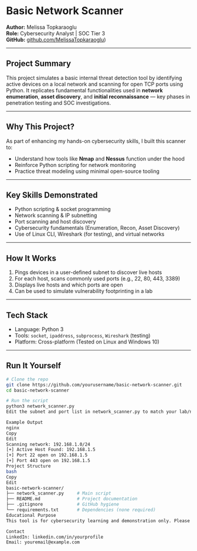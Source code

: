 # Basic Network Scanner 

**Author:** Melissa Topkaraoglu  
**Role:** Cybersecurity Analyst | SOC Tier 3  
**GitHub:** [github.com/MelissaTopkaraoglu](https://github.com/MelissaTopkaraoglu/Portfolio/))

---

## Project Summary

This project simulates a basic internal threat detection tool by identifying active devices on a local network and scanning for open TCP ports using Python. It replicates fundamental functionalities used in **network enumeration**, **asset discovery**, and **initial reconnaissance** — key phases in penetration testing and SOC investigations.

---

## Why This Project?

As part of enhancing my hands-on cybersecurity skills, I built this scanner to:
- Understand how tools like **Nmap** and **Nessus** function under the hood
- Reinforce Python scripting for network monitoring
- Practice threat modeling using minimal open-source tooling

---

## Key Skills Demonstrated

- Python scripting & socket programming  
- Network scanning & IP subnetting  
- Port scanning and host discovery  
- Cybersecurity fundamentals (Enumeration, Recon, Asset Discovery)  
- Use of Linux CLI, Wireshark (for testing), and virtual networks

---

## How It Works

1. Pings devices in a user-defined subnet to discover live hosts  
2. For each host, scans commonly used ports (e.g., 22, 80, 443, 3389)  
3. Displays live hosts and which ports are open  
4. Can be used to simulate vulnerability footprinting in a lab

---

## Tech Stack

- Language: Python 3  
- Tools: `socket`, `ipaddress`, `subprocess`, `Wireshark` (testing)  
- Platform: Cross-platform (Tested on Linux and Windows 10)

---

## Run It Yourself

```bash
# Clone the repo
git clone https://github.com/yourusername/basic-network-scanner.git
cd basic-network-scanner

# Run the script
python3 network_scanner.py
Edit the subnet and port list in network_scanner.py to match your lab/network.

Example Output
nginx
Copy
Edit
Scanning network: 192.168.1.0/24
[+] Active Host Found: 192.168.1.5
[+] Port 22 open on 192.168.1.5
[+] Port 443 open on 192.168.1.5
Project Structure
bash
Copy
Edit
basic-network-scanner/
├── network_scanner.py     # Main script
├── README.md              # Project documentation
├── .gitignore             # GitHub hygiene
└── requirements.txt       # Dependencies (none required)
Educational Purpose
This tool is for cybersecurity learning and demonstration only. Please do not use on networks without authorization.

Contact
LinkedIn: linkedin.com/in/yourprofile
Email: youremail@example.com
